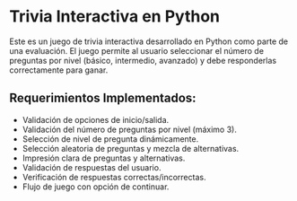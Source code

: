 # Trivia Interactiva en Python

Este es un juego de trivia interactiva desarrollado en Python como parte de una evaluación. El juego permite al usuario seleccionar el número de preguntas por nivel (básico, intermedio, avanzado) y debe responderlas correctamente para ganar.

## Requerimientos Implementados:
- Validación de opciones de inicio/salida.
- Validación del número de preguntas por nivel (máximo 3).
- Selección de nivel de pregunta dinámicamente.
- Selección aleatoria de preguntas y mezcla de alternativas.
- Impresión clara de preguntas y alternativas.
- Validación de respuestas del usuario.
- Verificación de respuestas correctas/incorrectas.
- Flujo de juego con opción de continuar.
